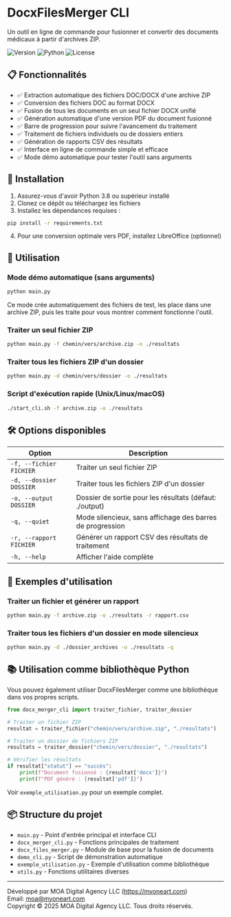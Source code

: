 # DocxFilesMerger CLI

Un outil en ligne de commande pour fusionner et convertir des documents médicaux à partir d'archives ZIP.

![Version](https://img.shields.io/badge/version-1.0.0-blue)
![Python](https://img.shields.io/badge/python-3.8%2B-brightgreen)
![License](https://img.shields.io/badge/license-proprietary-red)

## 📋 Fonctionnalités

- ✅ Extraction automatique des fichiers DOC/DOCX d'une archive ZIP
- ✅ Conversion des fichiers DOC au format DOCX
- ✅ Fusion de tous les documents en un seul fichier DOCX unifié
- ✅ Génération automatique d'une version PDF du document fusionné
- ✅ Barre de progression pour suivre l'avancement du traitement
- ✅ Traitement de fichiers individuels ou de dossiers entiers
- ✅ Génération de rapports CSV des résultats
- ✅ Interface en ligne de commande simple et efficace
- ✅ Mode démo automatique pour tester l'outil sans arguments

## 🚀 Installation

1. Assurez-vous d'avoir Python 3.8 ou supérieur installé
2. Clonez ce dépôt ou téléchargez les fichiers
3. Installez les dépendances requises :

```bash
pip install -r requirements.txt
```

4. Pour une conversion optimale vers PDF, installez LibreOffice (optionnel)

## 🔧 Utilisation

### Mode démo automatique (sans arguments)

```bash
python main.py
```

Ce mode crée automatiquement des fichiers de test, les place dans une archive ZIP, puis les traite pour vous montrer comment fonctionne l'outil.

### Traiter un seul fichier ZIP

```bash
python main.py -f chemin/vers/archive.zip -o ./resultats
```

### Traiter tous les fichiers ZIP d'un dossier

```bash
python main.py -d chemin/vers/dossier -o ./resultats
```

### Script d'exécution rapide (Unix/Linux/macOS)

```bash
./start_cli.sh -f archive.zip -o ./resultats
```

## 🛠️ Options disponibles

| Option | Description |
|--------|-------------|
| `-f, --fichier FICHIER` | Traiter un seul fichier ZIP |
| `-d, --dossier DOSSIER` | Traiter tous les fichiers ZIP d'un dossier |
| `-o, --output DOSSIER` | Dossier de sortie pour les résultats (défaut: ./output) |
| `-q, --quiet` | Mode silencieux, sans affichage des barres de progression |
| `-r, --rapport FICHIER` | Générer un rapport CSV des résultats de traitement |
| `-h, --help` | Afficher l'aide complète |

## 📝 Exemples d'utilisation

### Traiter un fichier et générer un rapport

```bash
python main.py -f archive.zip -o ./resultats -r rapport.csv
```

### Traiter tous les fichiers d'un dossier en mode silencieux

```bash
python main.py -d ./dossier_archives -o ./resultats -q
```

## 📚 Utilisation comme bibliothèque Python

Vous pouvez également utiliser DocxFilesMerger comme une bibliothèque dans vos propres scripts.

```python
from docx_merger_cli import traiter_fichier, traiter_dossier

# Traiter un fichier ZIP
resultat = traiter_fichier("chemin/vers/archive.zip", "./resultats")

# Traiter un dossier de fichiers ZIP
resultats = traiter_dossier("chemin/vers/dossier", "./resultats")

# Vérifier les résultats
if resultat["statut"] == "succès":
    print(f"Document fusionné : {resultat['docx']}")
    print(f"PDF généré : {resultat['pdf']}")
```

Voir `exemple_utilisation.py` pour un exemple complet.

## 📦 Structure du projet

- `main.py` - Point d'entrée principal et interface CLI
- `docx_merger_cli.py` - Fonctions principales de traitement
- `docx_files_merger.py` - Module de base pour la fusion de documents
- `demo_cli.py` - Script de démonstration automatique
- `exemple_utilisation.py` - Exemple d'utilisation comme bibliothèque
- `utils.py` - Fonctions utilitaires diverses

---

Développé par MOA Digital Agency LLC (https://myoneart.com)  
Email: moa@myoneart.com  
Copyright © 2025 MOA Digital Agency LLC. Tous droits réservés.

